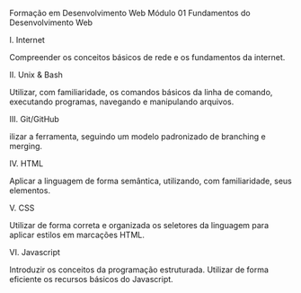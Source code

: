 Formação em Desenvolvimento Web
 Módulo 01
            Fundamentos do Desenvolvimento Web

I. Internet

  Compreender os conceitos básicos de rede e os fundamentos da internet.

II. Unix & Bash
 
 Utilizar, com familiaridade, os comandos básicos da linha de comando, executando 
programas, navegando e manipulando arquivos.
            
III. Git/GitHub
            
   ilizar a ferramenta, seguindo um modelo padronizado de branching e merging.
           
IV. HTML
               
 Aplicar a linguagem de forma semântica, utilizando, com familiaridade, seus elementos.
            
V. CSS
               
 Utilizar de forma correta e organizada os seletores da linguagem para aplicar estilos em marcações HTML.
   
VI. Javascript
   
 Introduzir os conceitos da programação estruturada. Utilizar de forma eficiente os recursos básicos do Javascript.